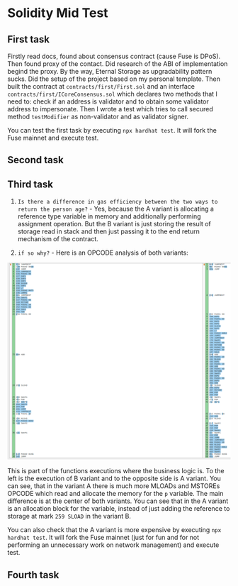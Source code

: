 # Solidity Mid Test

## First task

Firstly read docs, found about consensus contract (cause Fuse is DPoS). Then found proxy of the contact. Did research of the ABI of implementation begind the proxy. By the way, Eternal Storage as upgradability pattern sucks. Did the setup of the project based on my personal template. Then built the contract at `contracts/first/First.sol` and an interface `contracts/first/ICoreConsensus.sol` which declares two methods that I need to: check if an address is validator and to obtain some validator address to impersonate. Then I wrote a test which tries to call secured method `testModifier` as non-validator and as validator signer.

You can test the first task by executing `npx hardhat test`. It will fork the Fuse mainnet and execute test.

## Second task

## Third task

1. `Is there a difference in gas efficiency between the two ways to return the person age?` - Yes, because the A variant is allocating a reference type variable in memory and additionally performing assignment operation. But the B variant is just storing the result of storage read in stack and then just passing it to the end return mechanism of the contract.

2. `if so why?` - Here is an OPCODE analysis of both variants:

![The OPCODE analysis of the variants](./third_ref.png)

This is part of the functions executions where the business logic is. To the left is the execution of B variant and to the opposite side is A variant. You can see, that in the variant A there is much more MLOADs and MSTOREs OPCODE which read and allocate the memory for the `p` variable. The main difference is at the center of both variants. You can see that in the A variant is an allocation block for the variable, instead of just adding the reference to storage at mark `259 SLOAD` in the variant B.

You can also check that the A variant is more expensive by executing `npx hardhat test`. It will fork the Fuse mainnet (just for fun and for not performing an unnecessary work on network management) and execute test.

## Fourth task
